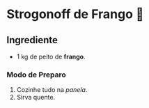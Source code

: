# Strogonoff de Frango :chicken:

## Ingrediente
 - 1 kg de peito de **frango**.

### Modo de Preparo
1. Cozinhe tudo na _panela_.
2. Sirva quente.